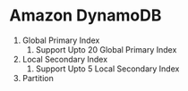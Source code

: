 # Amazon DynamoDB

1. Global Primary Index
   1. Support Upto 20 Global Primary Index
2. Local Secondary Index
   1. Support Upto 5 Local Secondary Index
3. Partition
